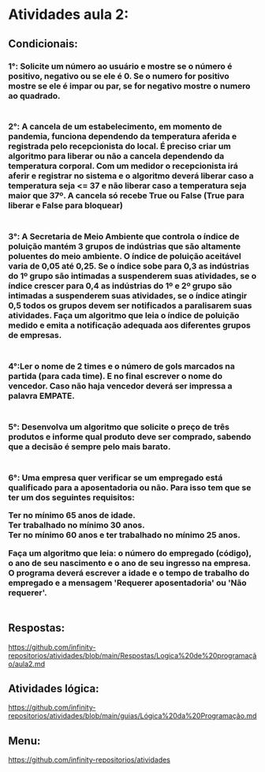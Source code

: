 # Atividades aula 2:

## Condicionais:
<h3>
1°: Solicite um número ao usuário e mostre se o número é positivo, negativo ou se ele é 0. Se o numero for positivo mostre se ele é impar ou par, se for negativo mostre o numero ao quadrado.
<br><br>

<h3>
2°: A cancela de um estabelecimento, em momento de pandemia, funciona dependendo da temperatura aferida e registrada pelo recepcionista do local. É preciso criar um algoritmo para liberar ou não a cancela dependendo da temperatura corporal. Com um medidor o recepcionista irá aferir e registrar no sistema e o algoritmo deverá liberar caso a temperatura seja <= 37 e não liberar caso a temperatura seja maior que 37º. A cancela só recebe True ou False (True para liberar e False para bloquear)
<br><br>

<h3>
3°: A Secretaria de Meio Ambiente que controla o índice de poluição mantém 3 grupos de indústrias que são altamente poluentes do meio ambiente. O índice de poluição aceitável varia de 0,05 até 0,25. Se o índice sobe para 0,3 as indústrias do 1º grupo são intimadas a suspenderem suas atividades, se o índice crescer para 0,4 as indústrias do 1º e 2º grupo são intimadas a suspenderem suas atividades, se o índice atingir 0,5 todos os grupos devem ser notificados a paralisarem suas atividades. Faça um algoritmo que leia o índice de poluição medido e emita a notificação adequada aos diferentes grupos de empresas.
<br><br>

<h3>
4°:Ler o nome de 2 times e o número de gols marcados na partida (para cada time). E no final escrever o nome do vencedor. Caso não haja vencedor deverá ser impressa a palavra EMPATE.
<br><br>

<h3>
5°: Desenvolva um algoritmo que solicite o preço de três produtos e informe qual produto deve ser comprado, sabendo que a decisão é sempre pelo mais barato.
<br><br>

<h3>
6°: Uma empresa quer verificar se um empregado está qualificado para a aposentadoria ou não. Para isso tem que se ter um dos seguintes requisitos:

Ter no mínimo 65 anos de idade.  
Ter trabalhado no mínimo 30 anos.  
Ter no mínimo 60 anos e ter trabalhado no mínimo 25 anos.

Faça um algoritmo que leia: o número do empregado (código), o ano de seu nascimento e o ano de seu ingresso na empresa. O programa deverá escrever a idade e o tempo de trabalho do empregado e a mensagem 'Requerer aposentadoria' ou 'Não requerer'.
<br><br>

## Respostas: <br>
https://github.com/infinity-repositorios/atividades/blob/main/Respostas/Logica%20de%20programação/aula2.md
## Atividades lógica: <br>
https://github.com/infinity-repositorios/atividades/blob/main/guias/Lógica%20da%20Programação.md
## Menu:
https://github.com/infinity-repositorios/atividades